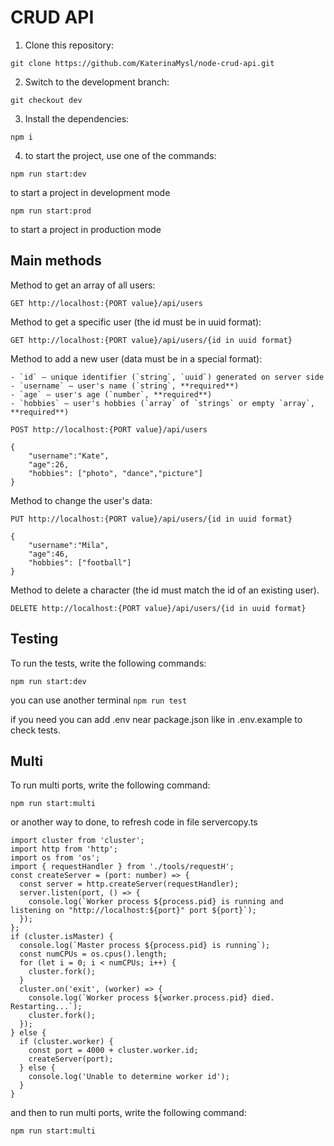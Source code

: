 # CRUD API
1. Clone this repository:

`git clone https://github.com/KaterinaMysl/node-crud-api.git`

2. Switch to the development branch:

`git checkout dev`

3. Install the dependencies:

`npm i`

4. to start the project, use one of the commands:
   
`npm run start:dev`

to start a project in development mode

`npm run start:prod`

to start a project in production mode
## Main methods
Method to get an array of all users:

`GET http://localhost:{PORT value}/api/users`

Method to get a specific user (the id must be in uuid format):

`GET http://localhost:{PORT value}/api/users/{id in uuid format}`

Method to add a new user (data must be in a special format):

    - `id` — unique identifier (`string`, `uuid`) generated on server side
    - `username` — user's name (`string`, **required**)
    - `age` — user's age (`number`, **required**)
    - `hobbies` — user's hobbies (`array` of `strings` or empty `array`, **required**)
    

`POST http://localhost:{PORT value}/api/users`

```
{
    "username":"Kate",
    "age":26,
    "hobbies": ["photo", "dance","picture"]
}
```

Method to change the user's data:

`PUT http://localhost:{PORT value}/api/users/{id in uuid format}`
```
{
    "username":"Mila",
    "age":46,
    "hobbies": ["football"]
}
```
Method to delete a character (the id must match the id of an existing user).

`DELETE http://localhost:{PORT value}/api/users/{id in uuid format}`

## Testing

To run the tests, write the following commands:

`npm run start:dev`

you can use another terminal 
`npm run test`

if you need you can add .env near package.json like in .env.example to check tests.

## Multi

To run multi ports, write the following command:

`npm run start:multi`

or another way to done, to refresh code in file servercopy.ts

```
import cluster from 'cluster';
import http from 'http';
import os from 'os';
import { requestHandler } from './tools/requestH';
const createServer = (port: number) => {
  const server = http.createServer(requestHandler);
  server.listen(port, () => {
    console.log(`Worker process ${process.pid} is running and listening on "http://localhost:${port}" port ${port}`);
  });
};
if (cluster.isMaster) {
  console.log(`Master process ${process.pid} is running`);
  const numCPUs = os.cpus().length;
  for (let i = 0; i < numCPUs; i++) {
    cluster.fork(); 
  }
  cluster.on('exit', (worker) => {
    console.log(`Worker process ${worker.process.pid} died. Restarting...`);
    cluster.fork();
  });
} else {
  if (cluster.worker) {
    const port = 4000 + cluster.worker.id;
    createServer(port);
  } else {
    console.log('Unable to determine worker id');
  }
} 
```


and then to run multi ports, write the following command:

`npm run start:multi`
